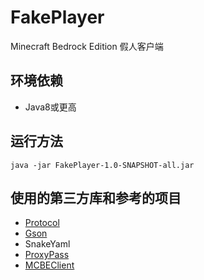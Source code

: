 # FakePlayer
Minecraft Bedrock Edition 假人客户端

## 环境依赖
* Java8或更高

## 运行方法
`java -jar FakePlayer-1.0-SNAPSHOT-all.jar`

## 使用的第三方库和参考的项目
* [Protocol](https://github.com/CloudburstMC/Protocol)
* [Gson](https://github.com/google/gson)
* SnakeYaml
* [ProxyPass](https://github.com/CloudburstMC/ProxyPass)
* [MCBEClient](https://github.com/hmy2001/MCBEClient)
